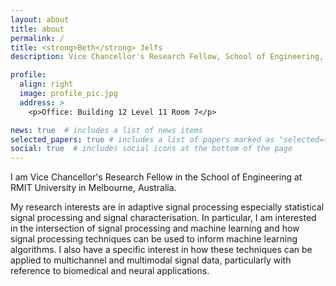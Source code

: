 ```yaml
---
layout: about
title: about
permalink: /
title: <strong>Beth</strong> Jelfs
description: Vice Chancellor's Research Fellow, School of Engineering, RMIT University

profile:
  align: right
  image: profile_pic.jpg
  address: >
    <p>Office: Building 12 Level 11 Room 7</p>

news: true  # includes a list of news items
selected_papers: true # includes a list of papers marked as "selected={true}"
social: true  # includes social icons at the bottom of the page
---
```


I am Vice Chancellor's Research Fellow in the School of Engineering at RMIT University in Melbourne, Australia.

My research interests are in adaptive signal processing especially statistical signal processing and signal characterisation. In particular, I am interested in the intersection of signal processing and machine learning and how signal processing techniques can be used to inform machine learning algorithms. I also have a specific interest in how these techniques can be applied to multichannel and multimodal signal data, particularly with reference to biomedical and neural applications.
